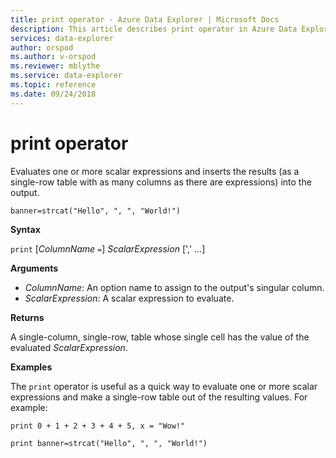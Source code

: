 ```yaml
---
title: print operator - Azure Data Explorer | Microsoft Docs
description: This article describes print operator in Azure Data Explorer.
services: data-explorer
author: orspod
ms.author: v-orspod
ms.reviewer: mblythe
ms.service: data-explorer
ms.topic: reference
ms.date: 09/24/2018
---
```

# print operator

Evaluates one or more scalar expressions and inserts the results (as a single-row table with as many columns as there are expressions) into the output.

```kusto
banner=strcat("Hello", ", ", "World!")
```

**Syntax**

`print` [*ColumnName* `=`] *ScalarExpression* [',' ...]

**Arguments**

* *ColumnName*: An option name to assign to the output's singular column.
* *ScalarExpression*: A scalar expression to evaluate.

**Returns**

A single-column, single-row, table whose single cell has the value of the evaluated *ScalarExpression*.

**Examples**

The `print` operator is useful as a quick way to evaluate one or more
scalar expressions and make a single-row table out of the resulting values.
For example:

```kusto
print 0 + 1 + 2 + 3 + 4 + 5, x = "Wow!"

print banner=strcat("Hello", ", ", "World!")
```